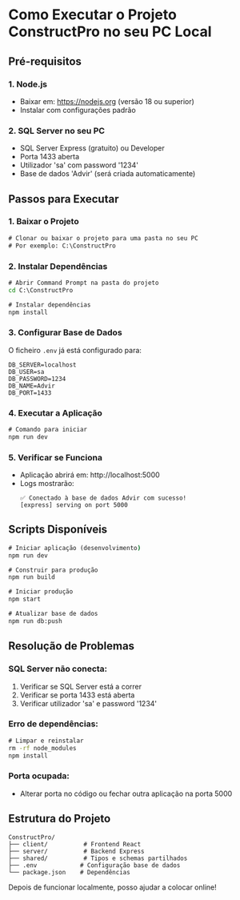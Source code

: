 # Como Executar o Projeto ConstructPro no seu PC Local

## Pré-requisitos

### 1. Node.js
- Baixar em: https://nodejs.org (versão 18 ou superior)
- Instalar com configurações padrão

### 2. SQL Server no seu PC
- SQL Server Express (gratuito) ou Developer
- Porta 1433 aberta
- Utilizador 'sa' com password '1234'
- Base de dados 'Advir' (será criada automaticamente)

## Passos para Executar

### 1. Baixar o Projeto
```cmd
# Clonar ou baixar o projeto para uma pasta no seu PC
# Por exemplo: C:\ConstructPro
```

### 2. Instalar Dependências
```cmd
# Abrir Command Prompt na pasta do projeto
cd C:\ConstructPro

# Instalar dependências
npm install
```

### 3. Configurar Base de Dados
O ficheiro `.env` já está configurado para:
```env
DB_SERVER=localhost
DB_USER=sa
DB_PASSWORD=1234
DB_NAME=Advir
DB_PORT=1433
```

### 4. Executar a Aplicação
```cmd
# Comando para iniciar
npm run dev
```

### 5. Verificar se Funciona
- Aplicação abrirá em: http://localhost:5000
- Logs mostrarão:
  ```
  ✅ Conectado à base de dados Advir com sucesso!
  [express] serving on port 5000
  ```

## Scripts Disponíveis

```cmd
# Iniciar aplicação (desenvolvimento)
npm run dev

# Construir para produção
npm run build

# Iniciar produção
npm start

# Atualizar base de dados
npm run db:push
```

## Resolução de Problemas

### SQL Server não conecta:
1. Verificar se SQL Server está a correr
2. Verificar se porta 1433 está aberta
3. Verificar utilizador 'sa' e password '1234'

### Erro de dependências:
```cmd
# Limpar e reinstalar
rm -rf node_modules
npm install
```

### Porta ocupada:
- Alterar porta no código ou fechar outra aplicação na porta 5000

## Estrutura do Projeto
```
ConstructPro/
├── client/          # Frontend React
├── server/          # Backend Express
├── shared/          # Tipos e schemas partilhados
├── .env            # Configuração base de dados
└── package.json    # Dependências
```

Depois de funcionar localmente, posso ajudar a colocar online!